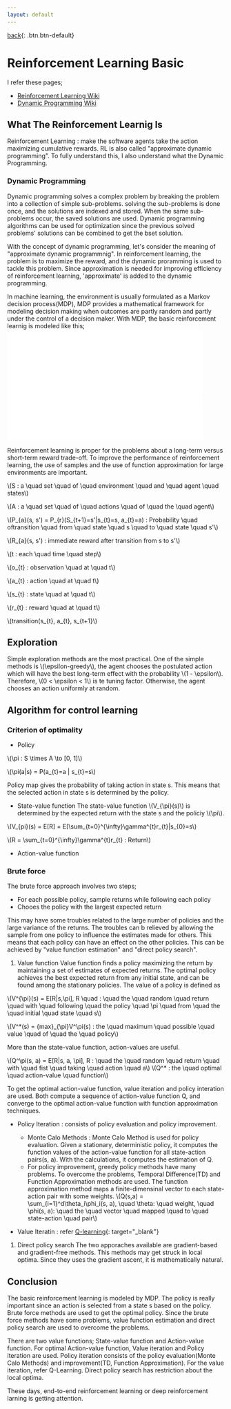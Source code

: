 ```yaml
---
layout: default
---
```

[back](../csmain){: .btn.btn-default}

# Reinforcement Learning Basic

I refer these pages;
- [Reinforcement Learning Wiki](https://en.wikipedia.org/wiki/Reinforcement_learning)
- [Dynamic Programming Wiki](https://en.wikipedia.org/wiki/Dynamic_programming)

## What The Reinforcement Learnig Is
Reinforcement Learning : make the software agents take the action maximizing cumulative rewards. RL is also called "approximate dynamic programming". To fully understand this, I also understand what the Dynamic Programming.

### Dynamic Programming
Dynamic programming solves a complex problem by breaking the problem into a collection of simple sub-problems. solving the sub-problems is done once, and the solutions are indexed and stored. When the same sub-problems occur, the saved solutions are used. Dynamic programming algorithms can be used for optimization since the previous solved problems' solutions can be combined to get the bset solution.

With the concept of dynamic programming, let's consider the meaning of "approximate dynamic programmnig". In reinforcement learning, the problem is to maximize the reward, and the dynamic proramming is used to tackle this problem. Since approximation is needed for improving efficiency of reinforcement learning, 'approximate' is added to the dynamic programming.

In machine learning, the environment is usually formulated as a Markov decision process(MDP), MDP provides a mathematical framework for modeling decision making when outcomes are partly random and partly under the control of a decision maker.
With MDP, the basic reinforcement learnig is modeled like this;
![RLbasicModel](./RLbasicModel.png)

Reinforcement learning is proper for the problems about a long-term versus short-term reward trade-off. To improve the performance of reinforcement learning, the use of samples and the use of function approximation for large environments are important. 

\\(S : a \quad set \quad of \quad environment \quad and \quad agent \quad states\\)

\\(A : a \quad set \quad of \quad actions \quad of \quad the \quad agent\\)

\\(P_{a}(s, s') = P_{r}(S_{t+1}=s'|s_{t}=s, a_{t}=a) : Probability \quad oftransition \quad from \quad state \quad s \quad to \quad state \quad s'\\)

\\(R_{a}(s, s') : immediate reward after transition from s to s'\\)

\\(t : each \quad time \quad step\\)

\\(o_{t} : observation \quad at \quad t\\)

\\(a_{t} : action \quad at \quad t\\)

\\(s_{t} : state \quad at \quad t\\)

\\(r_{t} : reward \quad at \quad t\\)

\\(transition(s_{t}, a_{t}, s_{t+1}\\)

## Exploration

Simple exploration methods are the most practical. One of the simple methods is \\(\epsilon-greedy\\), the agent chooses the postulated action which will have the best long-term effect with the probability \\(1 - \epsilon\\). Therefore, \\(0 < \epsilon < 1\\) is te tuning factor. Otherwise, the agent chooses an action uniformly at random. 

## Algorithm for control learning
### Criterion of optimality
- Policy

\\(\pi : S \times A \to [0, 1]\\)

\\(\pi(a|s) = P(a_{t}=a | s_{t}=s\\)

Policy map gives the probability of taking action in state s. This means that the selected action in state s is determined by the policy.

- State-value function 
The state-value function \\(V_{\pi}(s)\\) is determined by the expected return with the state s and the policiy \\(\pi\\). 

\\(V_{pi}(s) = E[R] = E[\sum_{t=0}^{\infty}\gamma^{t}r_{t}|s_{0}=s\\)

\\(R = \sum_{t=0}^{\infty}\gamma^{t}r_{t} : Return\\)

- Action-value function

### Brute force
The brute force approach involves two steps;
- For each possible policy, sample returns while following each policy
- Chooes the policy with the largest expected return

This may have some troubles related to the large number of policies and the large variance of the returns. The troubles can b relieved by allowing the sample from one policy to influence the estimates made for others. This means that each policy can have an effect on the other policies. This can be achieved by "value function estimation" and "direct policy search".

1. Value function
Value function finds a policy maximizing the return by maintaining a set of estimates of expected returns. The optimal policy achieves the best expected return from any initial state, and can be found among the stationary policies. 
The value of a policy is defined as

\\(V^{\pi}(s) = E[R|s,\pi], R \quad : \quad the \quad random \quad return \quad with \quad following \quad the policy \quad \pi \quad from \quad the \quad initial \quad state \quad s\\)

\\(V^*(s) = {max}_{\pi}V^\pi(s) : the \quad maximum \quad possible \quad value \quad of \quad the \quad policy\\) 

More than the state-value function, action-values are useful. 

\\(Q^\pi(s, a) = E[R|s, a, \pi], R : \quad the \quad random \quad return \quad with \quad fist \quad taking \quad action \quad a\\)
\\(Q^* : the \quad optimal \quad action-value \quad function\\)

To get the optimal action-value function, value iteration and policy interation are used. Both compute a sequence of action-value function Q, and converge to the optimal action-value function with function approximation techniques.

- Policy Iteration : consists of policy evaluation and policy improvement.
	- Monte Calo Methods : Monte Calo Method is used for policy evaluation. Given a stationary, deterministic policy, it computes the function values of the action-value function for all state-action pairs(s, a). With the calculations, it computes the estimation of Q.
	- For policy improvement, greedy policy methods have many problems. To overcome the problems, Temporal Difference(TD) and Function Approximation methods are used. The function approximation method maps a finite-dimensinal vector to each state-action pair with some weights. 
	\\(Q(s,a) = \sum_{i=1}^d\theta_i\phi_i(s, a), \quad \theta:  \quad weight, \quad \phi(s, a): \quad the \quad vector \quad mapped \quad to \quad state-action \quad pair\\)

- Value Iteratin : refer [Q-learning]("https://en.wikipedia.org/wiki/Q-learning"){: target="_blank"}

1. Direct policy search
The two apporaches available are gradient-based and gradient-free methods. This methods may get struck in local optima. Since they uses the gradient ascent, it is mathematically natural.

## Conclusion
The basic reinforcement learning is modeled by MDP. The policy is really important since an action is selected from a state s based on the policy. Brute force methods are used to get the optimal policy. Since the brute force methods have some problems, value function estimation and direct policy search are used to overcome the problems.

There are two value functions; State-value function and Action-value function. For optimal Action-value function, Value iteration and Policy iteration are used. Policy iteration consists of the policy evaluation(Monte Calo Methods) and improvement(TD, Function Approximation). For the value iteration, refer Q-Learning. Direct policy search has restriction about the local optima. 

These days, end-to-end reinforcement learning or deep reinforcement larning is getting attention. 